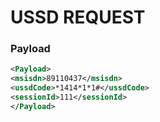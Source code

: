 # USSD REQUEST


###  Payload
```xml
<Payload>
<msisdn>89110437</msisdn>
<ussdCode>*1414*1*1#</ussdCode>
<sessionId>111</sessionId>
</Payload>
```
